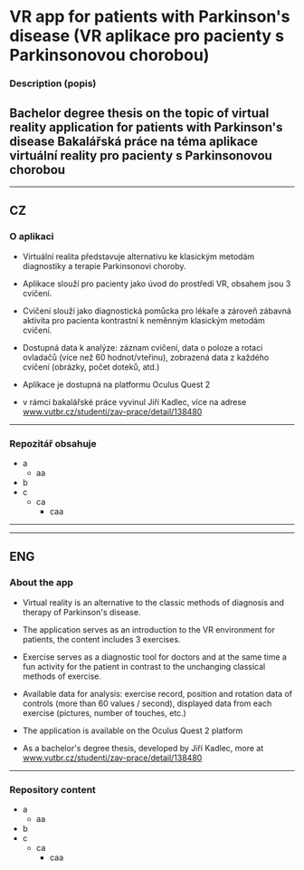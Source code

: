 # VR app for patients with Parkinson's disease (VR aplikace pro pacienty s Parkinsonovou chorobou)
### Description (popis)
Bachelor degree thesis on the topic of virtual reality application for patients with Parkinson's disease
Bakalářská práce na téma aplikace virtuální reality pro pacienty s Parkinsonovou chorobou
---
---
## CZ
### O aplikaci
- Virtuální realita představuje alternativu ke klasickým metodám diagnostiky a terapie Parkinsonovi choroby.
- Aplikace slouží pro pacienty jako úvod do prostředí VR, obsahem jsou 3 cvičení.
- Cvičení slouží jako diagnostická pomůcka pro lékaře a zároveň zábavná aktivita pro pacienta kontrastní k neměnným klasickým metodám cvičení.
- Dostupná data k analýze: záznam cvičení, data o poloze a rotaci ovladačů (více než 60 hodnot/vteřinu), zobrazená data z každého cvičení (obrázky, počet doteků, atd.)
- Aplikace je dostupná na platformu Oculus Quest 2

- v rámci bakalářské práce vyvinul Jiří Kadlec, více na adrese www.vutbr.cz/studenti/zav-prace/detail/138480
---
### Repozitář obsahuje
- a
  - aa
- b
- c
  - ca
    - caa 

---
---
## ENG
### About the app
- Virtual reality is an alternative to the classic methods of diagnosis and therapy of Parkinson's disease.
- The application serves as an introduction to the VR environment for patients, the content includes 3 exercises.
- Exercise serves as a diagnostic tool for doctors and at the same time a fun activity for the patient in contrast to the unchanging classical methods of exercise.
- Available data for analysis: exercise record, position and rotation data of controls (more than 60 values / second), displayed data from each exercise (pictures, number of touches, etc.)
- The application is available on the Oculus Quest 2 platform

-  As a bachelor's degree thesis, developed by Jiří Kadlec, more at  www.vutbr.cz/studenti/zav-prace/detail/138480

---
### Repository content
- a
  - aa
- b
- c
  - ca
    - caa 
